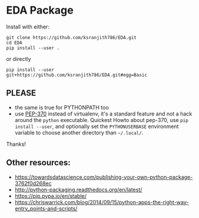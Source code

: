 # EDA Package

Install with either:

```
git clone https://github.com/ksranjith786/EDA.git
cd EDA
pip install --user .
```
or directly
```
pip install --user git+https://github.com/ksranjith786/EDA.git#egg=Basic
```

## PLEASE

* the same is true for PYTHONPATH too
* use [PEP-370](https://www.python.org/dev/peps/pep-0370/) instead of virtualenv, it's a standard feature and not a hack around the `python` executable. Quickest Howto about pep-370, use `pip install --user`, and optionally set the `PYTHONUSERBASE` environment variable to choose another directory than `~/.local/`.

Thanks!


## Other resources:

* https://towardsdatascience.com/publishing-your-own-python-package-3762f0d268ec
* http://python-packaging.readthedocs.org/en/latest/
* https://pip.pypa.io/en/stable/
* https://chriswarrick.com/blog/2014/09/15/python-apps-the-right-way-entry_points-and-scripts/